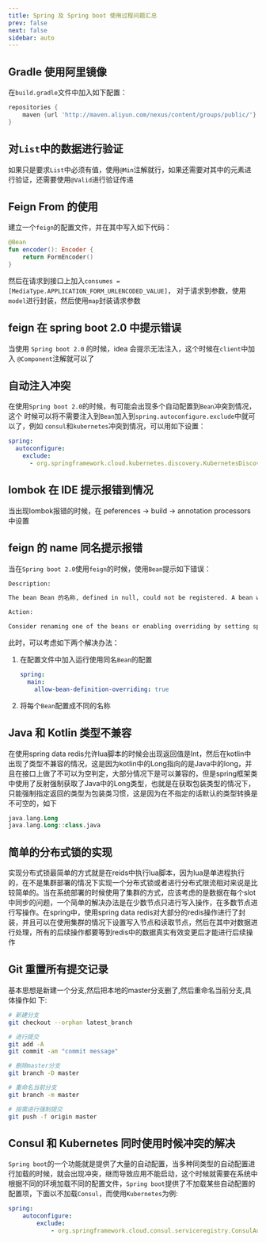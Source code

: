 ```yaml
---
title: Spring 及 Spring boot 使用过程问题汇总
prev: false
next: false
sidebar: auto
---
```


## Gradle 使用阿里镜像

在`build.gradle`文件中加入如下配置：

```groovy
repositories {
    maven {url 'http://maven.aliyun.com/nexus/content/groups/public/'}
}
```

## 对`List`中的数据进行验证

如果只是要求`List`中必须有值，使用`@Min`注解就行，如果还需要对其中的元素进行验证，还需要使用`@Valid`进行验证传递

## Feign From 的使用

建立一个`feign`的配置文件，并在其中写入如下代码：

``` kotlin
@Bean
fun encoder(): Encoder {
    return FormEncoder()
}
```

然后在请求到接口上加入`consumes = [MediaType.APPLICATION_FORM_URLENCODED_VALUE]`，
对于请求到参数，使用`model`进行封装，然后使用`map`封装请求参数

## feign 在 spring boot 2.0 中提示错误

当使用 `Spring boot 2.0` 的时候，idea 会提示无法注入，这个时候在`client`中加入
`@Component`注解就可以了

## 自动注入冲突

在使用`Spring boot 2.0`的时候，有可能会出现多个自动配置到`Bean`冲突到情况，这个
时候可以将不需要注入到`Bean`加入到`spring.autoconfigure.exclude`中就可以了，例如
`consul`和`kubernetes`冲突到情况，可以用如下设置：

``` yaml
spring:
  autoconfigure:
    exclude:
      - org.springframework.cloud.kubernetes.discovery.KubernetesDiscoveryClientAutoConfiguratio
```

## lombok 在 IDE 提示报错到情况

当出现lombok报错的时候，在 peferences -> build -> annotation processors 中设置

## feign 的 name 同名提示报错

当在`Spring boot 2.0`使用`feign`的时候，使用`Bean`提示如下错误：

``` txt
Description:

The bean Bean 的名称, defined in null, could not be registered. A bean with that name has already been defined in null and overriding is disabled.

Action:

Consider renaming one of the beans or enabling overriding by setting spring.main.allow-bean-definition-overriding=tru
```

此时，可以考虑如下两个解决办法：

1. 在配置文件中加入运行使用同名`Bean`的配置

    ``` yaml
    spring:
      main:
        allow-bean-definition-overriding: true
    ```

2. 将每个`Bean`配置成不同的名称

## Java 和 Kotlin 类型不兼容

在使用spring data redis允许lua脚本的时候会出现返回值是Int，然后在kotlin中出现了类型不兼容的情况，这是因为kotlin中的Long指向的是Java中的long，并且在接口上做了不可以为空判定，大部分情况下是可以兼容的，但是spring框架类中使用了反射强制获取了Java中的Long类型，也就是在获取包装类型的情况下，只能强制指定返回的类型为包装类习惯，这是因为在不指定的话默认的类型转换是不可空的，如下

``` kotlin
java.lang.Long
java.lang.Long::class.java
```

## 简单的分布式锁的实现

实现分布式锁最简单的方式就是在reids中执行lua脚本，因为lua是单进程执行的，在不是集群部署的情况下实现一个分布式锁或者进行分布式限流相对来说是比较简单的。当在系统部署的时候使用了集群的方式，应该考虑的是数据在每个slot中同步的问题，一个简单的解决办法是在少数节点只进行写入操作，在多数节点进行写操作。在spring中，使用spring data redis对大部分的redis操作进行了封装，并且可以在使用集群的情况下设置写入节点和读取节点，然后在其中对数据进行处理，所有的后续操作都要等到redis中的数据真实有效变更后才能进行后续操作

## Git 重置所有提交记录

基本思想是新建一个分支,然后把本地的master分支删了,然后重命名当前分支,具体操作如
下:

``` bash
# 新建分支
git checkout --orphan latest_branch

# 进行提交
git add -A
git commit -am "commit message"

# 删除master分支
git branch -D master

# 重命名当前分支
git branch -m master

# 按需进行强制提交
git push -f origin master
```

## Consul 和 Kubernetes 同时使用时候冲突的解决

`Spring boot`的一个功能就是提供了大量的自动配置，当多种同类型的自动配置进行加载的时候，就会出现冲突，继而导致应用不能启动，这个时候就需要在系统中根据不同的环境加载不同的配置文件，`Spring boot`提供了不加载某些自动配置的配置项，下面以不加载`Consul`，而使用`Kubernetes`为例:

``` yml
spring:
    autoconfigure:
        exclude:
            - org.springframework.cloud.consul.serviceregistry.ConsulAutoServiceRegistrationAutoConfiguration
```
